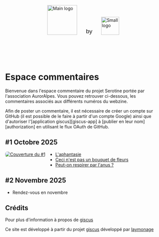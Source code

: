 <div style="display: flex; align-items: flex-end; justify-content: center; gap: 3vw; padding: 2vh;">
  <a href="https://www.auroralpes.fr/" target="_blank">
    <img src="https://raw.githubusercontent.com/Troy314/utterances/6d67dfdba1173b2d74fb3ddd4dd730af0e8cfaae/media/logo_serotine.svg" alt="Main logo" style="height: 10vw; max-height: 160px; min-height: 30px; object-fit: contain;">
  </a>
  <span style="font-size: 2vw; font-weight: 500; font-family: sans-serif;">by</span>
  <a href="https://www.auroralpes.fr/" target="_blank">
    <img src="https://raw.githubusercontent.com/Troy314/utterances/refs/heads/master/media/logo_Auroralpes.png" alt="Small logo" style="height: 6vw; max-height: 120px; min-height: 20px; object-fit: contain;">
  </a>
</div>

# Espace commentaires

Bienvenue dans l'espace commentaire du projet Serotine portée par l'association AurorAlpes.
Vous pouvez retrouver ci-dessous, les commentaires associés aux différents numéros du webzine.

Afin de poster un commentaire, il est nécessaire de créer un compte sur GitHub (il est possible de le faire à partir d'un compte Google) ainsi que d'autoriser l'[application giscus][giscus-app] à [publier en leur nom][authorization] en utilisant le flux OAuth de GitHub.


## #1 Octobre 2025

<!-- Flexbox (fonctionne dans la plupart des renderers Markdown qui acceptent du HTML inline) -->
<div style="display:flex; align-items:flex-start; gap:16px; max-width:100%;">
  <!-- Colonne image (fixe / adaptative) -->
  <div style="flex: 0 0 auto;">
    <a href="https://www.auroralpes.fr/" target="_blank">
      <img src="media/Sérotine1.jpg" alt="Couverture du #1"
          style="display:block; max-width:150px; height:auto; border-radius:6px;" />
    </a>
  </div>

  <!-- Colonne texte (liste) -->
  <div style="flex: 1 1 auto;">
    <ul style="margin:0; padding-left:1.2em;">
      <li><a href="https://troy314.github.io/giscus/articles/aphantasie.html" target="_blank">L'aphantasie</a></li>
      <li><a href="https://troy314.github.io/giscus/articles/aphantasie_sudoku.html" target="_blank">Ceci n'est pas un bouquet de fleurs</a></li>
      <li><a href="https://troy314.github.io/giscus/articles/respirer_par_anus.html" target="_blank">Peut-on respirer par l'anus ?</a></li>
    </ul>
  </div>
</div>

## #2 Novembre 2025
- Rendez-vous en novembre


## Crédits
Pour plus d'information à propos de [giscus](About_giscus.md)

Ce site est développé à partir du projet [giscus](https://github.com/giscus/giscus) développé par [laymonage](https://github.com/laymonage)


